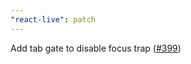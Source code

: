 ```yaml
---
"react-live": patch
---
```


Add tab gate to disable focus trap ([#399](https://github.com/FormidableLabs/react-live/pull/399))
